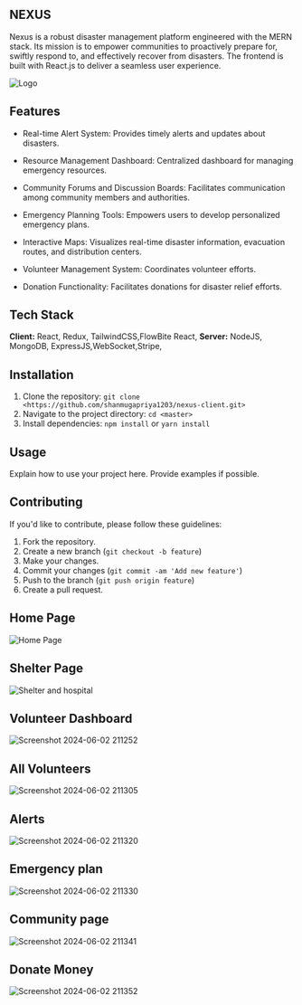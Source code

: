 
## NEXUS

Nexus is a robust disaster management platform engineered with the MERN stack. Its mission is to empower communities to proactively prepare for, swiftly respond to, and effectively recover from disasters. The frontend is built with React.js to deliver a seamless user experience.


![Logo](https://github.com/shanmugapriya1203/nexus-client/assets/110707278/bda8cf16-d7f5-456b-a800-6e7dd85954d4)


## Features

- Real-time Alert System: Provides timely alerts and updates about disasters.
- Resource Management Dashboard: Centralized dashboard for managing emergency resources.
- Community Forums and Discussion Boards: Facilitates communication among community members and authorities.
- Emergency Planning Tools: Empowers users to develop personalized emergency plans.
- Interactive Maps: Visualizes real-time disaster information, evacuation routes, and distribution centers.

- Volunteer Management System: Coordinates volunteer efforts.

- Donation Functionality: Facilitates donations for disaster relief efforts.
## Tech Stack

**Client:** React, Redux, TailwindCSS,FlowBite React,
**Server:** NodeJS, MongoDB, ExpressJS,WebSocket,Stripe,

## Installation

1. Clone the repository: `git clone <https://github.com/shanmugapriya1203/nexus-client.git>`
2. Navigate to the project directory: `cd <master>`
3. Install dependencies: `npm install` or `yarn install`

## Usage

Explain how to use your project here. Provide examples if possible.

## Contributing

If you'd like to contribute, please follow these guidelines:

1. Fork the repository.
2. Create a new branch (`git checkout -b feature`)
3. Make your changes.
4. Commit your changes (`git commit -am 'Add new feature'`)
5. Push to the branch (`git push origin feature`)
6. Create a pull request.


## Home Page
![Home Page](https://github.com/shanmugapriya1203/nexus-client/assets/110707278/1158ac27-4fd5-46c7-a584-1c65ba5e8818)
 ## Shelter Page
![Shelter and hospital](https://github.com/shanmugapriya1203/nexus-client/assets/110707278/c844a06c-3190-42dc-bf19-5c6d0db953fc)
 ## Volunteer Dashboard
![Screenshot 2024-06-02 211252](https://github.com/shanmugapriya1203/nexus-client/assets/110707278/e69a6000-de77-4f5a-a33d-c694b8d94307)
 ## All Volunteers
![Screenshot 2024-06-02 211305](https://github.com/shanmugapriya1203/nexus-client/assets/110707278/d57d236b-a1e6-4f8a-af5f-5ae952aef820)
 ## Alerts
![Screenshot 2024-06-02 211320](https://github.com/shanmugapriya1203/nexus-client/assets/110707278/d09bc381-a5ce-4bbe-b54f-7119deb10495)

## Emergency plan
![Screenshot 2024-06-02 211330](https://github.com/shanmugapriya1203/nexus-client/assets/110707278/633b2a4b-1725-4d70-bc2c-284a3a46ab71)

## Community page
![Screenshot 2024-06-02 211341](https://github.com/shanmugapriya1203/nexus-client/assets/110707278/7aa36628-f9d9-4ef3-aef4-f54d57a08f1f)

## Donate Money
![Screenshot 2024-06-02 211352](https://github.com/shanmugapriya1203/nexus-client/assets/110707278/ecb3c562-5280-40aa-ad88-64b7a0f25699)



